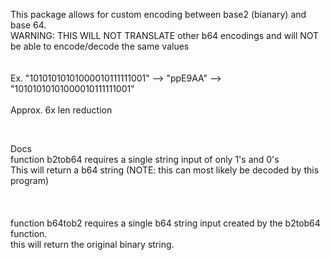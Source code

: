 This package allows for custom encoding between base2 (bianary) and base 64. <br>
WARNING: THIS WILL NOT TRANSLATE other b64 encodings and will NOT be able to encode/decode the same values <br>
<br>
<br>
Ex. "10101010101000010111111001" --> "ppE9AA" --> "10101010101000010111111001"
<br><br>
Approx. 6x len reduction


<br>

Docs<br>
function b2tob64 requires a single string input of only 1's and 0's <br>
This will return a b64 string (NOTE: this can most likely be decoded by this program)<br>
<br>
<br>
<br>
function b64tob2 requires a single b64 string input created by the b2tob64 function. <br>
this will return the original binary string.

